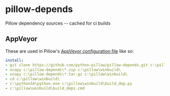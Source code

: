 pillow-depends
==============

Pillow dependency sources -- cached for ci builds

AppVeyor
--------

These are used in Pillow's [AppVeyor configuration file](https://github.com/python-pillow/Pillow/blob/master/appveyor.yml#L15) like so:

```yaml
install:
- git clone https://github.com/python-pillow/pillow-depends.git c:\pillow-depends
- xcopy c:\pillow-depends\*.zip c:\pillow\winbuild\
- xcopy c:\pillow-depends\*.tar.gz c:\pillow\winbuild\
- cd c:\pillow\winbuild\
- c:\python34\python.exe c:\pillow\winbuild\build_dep.py
- c:\pillow\winbuild\build_deps.cmd
```
